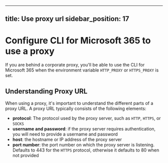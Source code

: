 <!-- DISCLAIMER: All secrets, passwords, and sensitive values in this document are examples only and not real credentials. -->
---
title: Use proxy url
sidebar_position: 17
---

# Configure CLI for Microsoft 365 to use a proxy

If you are behind a corporate proxy, you'll be able to use the CLI for Microsoft 365 when the environment variable `HTTP_PROXY` or `HTTPS_PROXY` is set.

## Understanding Proxy URL

When using a proxy, it's important to understand the different parts of a proxy URL. A proxy URL typically consists of the following elements:

- **protocol**: The protocol used by the proxy server, such as `HTTP`, `HTTPS`, or `SOCKS`
- **username and password**: if the proxy server requires authentication, you will need to provide a username and password
- **host**: the hostname or IP address of the proxy server
- **port number**: the port number on which the proxy server is listening. Defaults to 443 for the `HTTPS` protocol, otherwise it defaults to 80 when not provided
